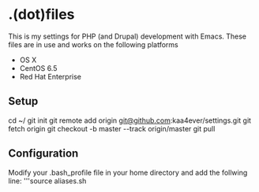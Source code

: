 # .(dot)files
This is my settings for PHP (and Drupal) development with Emacs.
These files are in use and works on the following platforms

* OS X
* CentOS 6.5
* Red Hat Enterprise

## Setup
cd ~/
git init
git remote add origin git@github.com:kaa4ever/settings.git
git fetch origin
git checkout -b master --track origin/master
git pull

## Configuration
Modify your .bash_profile file in your home directory and add the follwing line:
'''source aliases.sh
